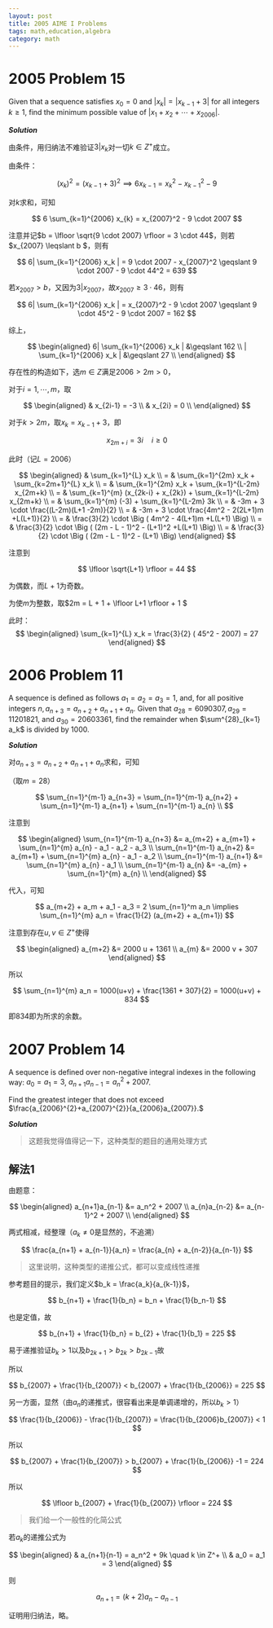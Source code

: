 ```yaml
---
layout: post
title: 2005 AIME I Problems 
tags: math,education,algebra
category: math
---
```


# 2005 Problem 15

Given that a sequence satisfies $x_0=0$ and $|x_k|=|x_{k-1}+3|$ for all integers $k\ge 1,$ find the minimum possible value of $|x_1+x_2+\cdots+x_{2006}|.$

***Solution***

由条件，用归纳法不难验证$3 | x_k$对一切$k \in Z^+$成立。

由条件：

$$
    (x_k)^2 = (x_{k-1} + 3)^2 \implies 6 x_{k-1} = x_k^2 - x_{k-1}^2 - 9
$$

对$k$求和，可知

$$
    6 \sum_{k=1}^{2006} x_{k} = x_{2007}^2 - 9 \cdot 2007
$$

注意并记$b = \lfloor \sqrt{9 \cdot 2007} \rfloor = 3 \cdot 44$，则若$x_{2007} \leqslant b $，则有

$$
    6| \sum_{k=1}^{2006} x_k | = 9 \cdot 2007 - x_{2007}^2 \geqslant 9 \cdot 2007 - 9 \cdot 44^2 = 639
$$

若$x_{2007} > b$，又因为$3 | x_{2007}$，故$x_{2007} \geqslant 3 \cdot 46$，则有


$$
    6| \sum_{k=1}^{2006} x_k | =  x_{2007}^2 - 9 \cdot 2007 \geqslant 9 \cdot 45^2 - 9 \cdot 2007 = 162
$$

综上，

$$
\begin{aligned}
    6| \sum_{k=1}^{2006} x_k | &\geqslant 162 \\
    | \sum_{k=1}^{2006} x_k | &\geqslant 27 \\
\end{aligned}
$$

存在性的构造如下，选$m \in Z$满足$2006 > 2m > 0$，


对于$i = 1, \cdots, m$，取

$$
\begin{aligned}
    & x_{2i-1} = -3 \\
    & x_{2i} = 0 \\
\end{aligned}
$$

对于$k > 2m$，取$x_{k} = x_{k-1} + 3$，即

$$
    x_{2m+i} = 3i \quad i \geqslant 0
$$

此时（记$L = 2006$）

$$
\begin{aligned}
    & \sum_{k=1}^{L} x_k  \\
    = & \sum_{k=1}^{2m} x_k + \sum_{k=2m+1}^{L} x_k \\
    = & \sum_{k=1}^{2m} x_k + \sum_{k=1}^{L-2m} x_{2m+k} \\
    = & \sum_{k=1}^{m} (x_{2k-i} + x_{2k}) + \sum_{k=1}^{L-2m} x_{2m+k} \\
    = & \sum_{k=1}^{m} (-3) + \sum_{k=1}^{L-2m} 3k \\
    = & -3m + 3 \cdot \frac{(L-2m)(L+1 -2m)}{2} \\
    = & -3m + 3 \cdot \frac{4m^2 - 2(2L+1)m +L(L+1)}{2} \\
    = & \frac{3}{2} \cdot \Big ( 4m^2 - 4(L+1)m +L(L+1) \Big) \\
    = & \frac{3}{2} \cdot \Big ( (2m - L - 1)^2 - (L+1)^2 +L(L+1) \Big) \\
    = & \frac{3}{2} \cdot \Big ( (2m - L - 1)^2 - (L+1) \Big)
\end{aligned}
$$

注意到

$$
\lfloor \sqrt{L+1} \rfloor = 44
$$

为偶数，而$L + 1$为奇数。

为使$m$为整数，取$2m = L + 1 + \lfloor L+1 \rfloor + 1 $


此时：
$$
\begin{aligned}
    \sum_{k=1}^{L} x_k = \frac{3}{2} ( 45^2 - 2007) = 27
\end{aligned}
$$

# 2006 Problem 11

A sequence is defined as follows $a_1=a_2=a_3=1,$ and, for all positive integers $n, a_{n+3}=a_{n+2}+a_{n+1}+a_n.$ Given that $a_{28}=6090307, a_{29}=11201821,$ and $a_{30}=20603361,$ find the remainder when $\sum^{28}_{k=1} a_k$ is divided by 1000.

***Solution***

对$a_{n+3} = a_{n+2} + a_{n+1} + a_{n}$求和，可知

（取$m = 28$）

$$
    \sum_{n=1}^{m-1} a_{n+3} = \sum_{n=1}^{m-1} a_{n+2}
        + \sum_{n=1}^{m-1} a_{n+1} + \sum_{n=1}^{m-1} a_{n} \\
$$

注意到

$$
\begin{aligned}
    \sum_{n=1}^{m-1} a_{n+3} &= a_{m+2} + a_{m+1} + \sum_{n=1}^{m} a_{n}  - a_1 - a_2 - a_3 \\
    \sum_{n=1}^{m-1} a_{n+2} &= a_{m+1} + \sum_{n=1}^{m} a_{n}  - a_1 - a_2 \\
    \sum_{n=1}^{m-1} a_{n+1} &= \sum_{n=1}^{m} a_{n}  - a_1 \\
    \sum_{n=1}^{m-1} a_{n} &= -a_{m} + \sum_{n=1}^{m} a_{n} \\
\end{aligned}
$$

代入，可知

$$
    a_{m+2} + a_m + a_1 - a_3 = 2 \sum_{n=1}^m a_n \implies \sum_{n=1}^{m} a_n = \frac{1}{2} (a_{m+2} + a_{m+1})
$$

注意到存在$u,v \in Z^+$使得

$$
\begin{aligned}
    a_{m+2} &= 2000 u + 1361 \\
    a_{m} &= 2000 v + 307
\end{aligned}
$$

所以

$$
\sum_{n=1}^{m} a_n = 1000(u+v) + \frac{1361 + 307}{2} = 1000(u+v) + 834
$$

即$834$即为所求的余数。

# 2007 Problem 14

A sequence is defined over non-negative integral indexes in the following way: $a_{0}=a_{1}=3$, $a_{n+1}a_{n-1}=a_{n}^{2}+2007$.

Find the greatest integer that does not exceed $\frac{a_{2006}^{2}+a_{2007}^{2}}{a_{2006}a_{2007}}.$

***Solution***

> 这题我觉得值得记一下，这种类型的题目的通用处理方式

## 解法1

由题意：

$$
\begin{aligned}
    a_{n+1}a_{n-1} &= a_n^2 + 2007 \\
    a_{n}a_{n-2} &= a_{n-1}^2 + 2007 \\
\end{aligned}
$$

两式相减，经整理（$a_k \not = 0$是显然的，不追溯）

$$
    \frac{a_{n+1} + a_{n-1}}{a_n} = \frac{a_{n} + a_{n-2}}{a_{n-1}}
$$

> 这里说明，这种类型的递推公式，都可以变成线性递推

参考题目的提示，我们定义$b_k = \frac{a_k}{a_{k-1}}$，

$$
    b_{n+1} + \frac{1}{b_n} = b_n + \frac{1}{b_n-1}
$$

也是定值，故

$$
    b_{n+1} + \frac{1}{b_n} = b_{2} + \frac{1}{b_1} = 225
$$

易于递推验证$b_k > 1$以及$b_{2k+1} > b_{2k} > b_{2k-1}$故

所以

$$
    b_{2007} + \frac{1}{b_{2007}} < b_{2007} + \frac{1}{b_{2006}} = 225
$$

另一方面，显然（由$a_n$的递推式，很容看出来是单调递增的，所以$b_k > 1$）

$$
    \frac{1}{b_{2006}} - \frac{1}{b_{2007}}
    = \frac{1}{b_{2006}b_{2007}} < 1
$$

所以

$$
    b_{2007} + \frac{1}{b_{2007}} > b_{2007} + \frac{1}{b_{2006}} -1 = 224 
$$

所以

$$
    \lfloor b_{2007} + \frac{1}{b_{2007}} \rfloor = 224
$$


> 我们给一个一般性的化简公式

若$a_k$的递推公式为

$$
\begin{aligned}
    & a_{n+1}{n-1} = a_n^2 + 9k \quad k \in Z^+ \\
    & a_0 = a_1 = 3
\end{aligned}
$$

则

$$
    a_{n+1} = (k+2)a_n - a_{n-1}
$$

证明用归纳法，略。